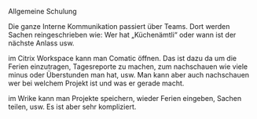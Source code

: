 Allgemeine Schulung

Die ganze Interne Kommunikation passiert über Teams. Dort werden Sachen reingeschrieben wie: Wer hat „Küchenämtli“ oder wann ist der nächste Anlass usw. 

im Citrix Workspace kann man Comatic öffnen. Das ist dazu da um die Ferien einzutragen, Tagesreporte zu machen, zum nachschauen wie viele minus oder Überstunden man hat, usw. Man kann aber auch nachschauen wer bei welchem Projekt ist und was er gerade macht.

im Wrike kann man Projekte speichern, wieder Ferien eingeben, Sachen teilen, usw. Es ist aber sehr kompliziert.
